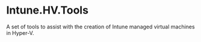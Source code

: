 # Intune.HV.Tools
A set of tools to assist with the creation of Intune managed virtual machines in Hyper-V.
